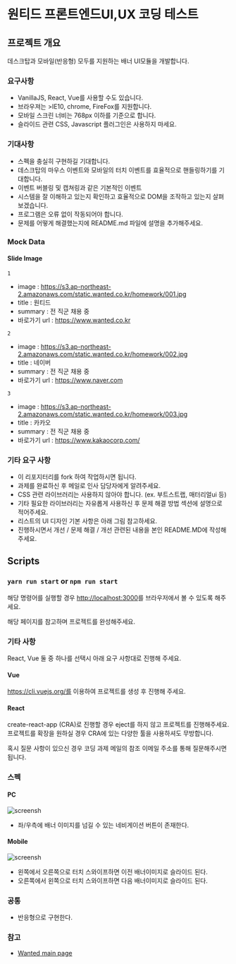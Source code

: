 # 원티드 프론트엔드UI,UX 코딩 테스트
## 프로젝트 개요
데스크탑과 모바일(반응형) 모두를 지원하는 배너 UI모듈을 개발합니다.

### 요구사항
  * VanillaJS, React, Vue를 사용할 수도 있습니다.
  * 브라우져는 >IE10, chrome, FireFox를 지원합니다.
  * 모바일 스크린 너비는 768px 이하를 기준으로 합니다.
  * 슬라이드 관련 CSS, Javascript 플러그인은 사용하지 마세요.

### 기대사항
  * 스펙을 충실히 구현하길 기대합니다.
  * 데스크탑의 마우스 이벤트와 모바일의 터치 이벤트를 효율적으로 핸들링하기를 기대합니다.
  * 이벤트 버블링 및 캡쳐링과 같은 기본적인 이벤트
  * 시스템을 잘 이해하고 있는지 확인하고 효율적으로 DOM을 조작하고 있는지 살펴보겠습니다.
  * 프로그램은 오류 없이 작동되어야 합니다.
  * 문제를 어떻게 해결했는지에 README.md 파일에 설명을 추가해주세요.

### Mock Data
#### Slide Image
`1`
- image : https://s3.ap-northeast-2.amazonaws.com/static.wanted.co.kr/homework/001.jpg
- title : 원티드
- summary : 전 직군 채용 중
- 바로가기 url : https://www.wanted.co.kr


`2`
- image : https://s3.ap-northeast-2.amazonaws.com/static.wanted.co.kr/homework/002.jpg
- title : 네이버
- summary : 전 직군 채용 중
- 바로가기 url : https://www.naver.com


`3`
- image : https://s3.ap-northeast-2.amazonaws.com/static.wanted.co.kr/homework/003.jpg
- title : 카카오
- summary : 전 직군 채용 중
- 바로가기 url : https://www.kakaocorp.com/

### 기타 요구 사항
  * 이 리포지터리를 fork 하여 작업하시면 됩니다.
  * 과제를 완료하신 후 메일로 인사 담당자에게 알려주세요.
  * CSS 관련 라이브러리는 사용하지 않아야 합니다. (ex. 부트스트랩, 매터리얼ui 등)
  * 기타 필요한 라이브러리는 자유롭게 사용하신 후 문제 해결 방법 섹션에 설명으로 적어주세요.
  * 리스트의 UI 디자인 기본 사항은 아래 그림 참고하세요.
  * 진행하시면서 개선 / 문제 해결 / 개선 관련된 내용을 본인 README.MD에 작성해 주세요.

## Scripts
### `yarn run start` or `npm run start`
해당 명령어를 실행할 경우 [http://localhost:3000](http://localhost:3000)를 브라우저에서 볼 수 있도록 해주세요.

해당 페이지를 참고하며 프로젝트를 완성해주세요.

### 기타 사항
React, Vue 둘 중 하나를 선택시 아래 요구 사항대로 진행해 주세요.

#### Vue
https://cli.vuejs.org/를 이용하여 프로젝트를 생성 후 진행해 주세요.

#### React
create-react-app (CRA)로 진행할 경우 eject를 하지 않고 프로젝트를 진행해주세요.
프로젝트를 확장을 원하실 경우 CRA에 있는 다양한 툴을 사용하셔도 무방합니다.

혹시 질문 사항이 있으신 경우 코딩 과제 메일의 참조 이메일 주소를 통해 질문해주시면 됩니다.

### 스펙
#### PC
![screensh](https://s3.ap-northeast-2.amazonaws.com/static.wanted.co.kr/homework/pc.png)

  * 좌/우측에 배너 이미지를 넘길 수 있는 네비게이션 버튼이 존재한다.

#### Mobile
![screensh](https://s3.ap-northeast-2.amazonaws.com/static.wanted.co.kr/homework/mobile.png)

  * 왼쪽에서 오른쪽으로 터치 스와이프하면 이전 배너이미지로 슬라이드 된다.
  * 오른쪽에서 왼쪽으로 터치 스와이프하면 다음 배너이미지로 슬라이드 된다.

### 공통
  * 반응형으로 구현한다.

### 참고
  * [Wanted main page](https://www.wanted.co.kr)
